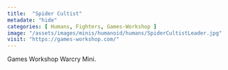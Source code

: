 ```yaml
---
title:  "Spider Cultist"
metadate: "hide"
categories: [ Humans, Fighters, Games-Workshop ]
image: "/assets/images/minis/humanoid/humans/SpiderCultistLeader.jpg"
visit: "https://games-workshop.com/"
---
```

Games Workshop Warcry Mini.